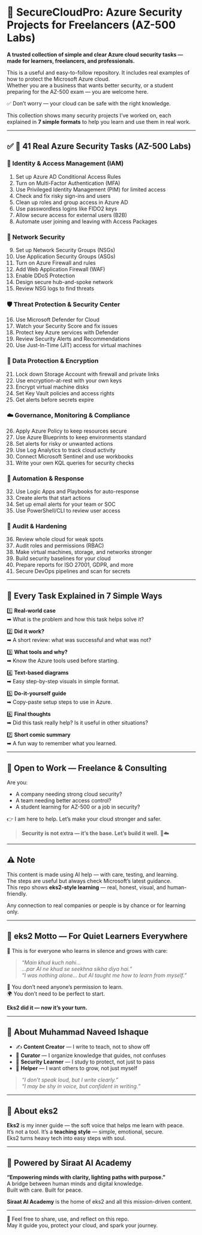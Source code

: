 
# 🚀 SecureCloudPro: Azure Security Projects for Freelancers (AZ-500 Labs)

**A trusted collection of simple and clear Azure cloud security tasks — made for learners, freelancers, and professionals.**

This is a useful and easy-to-follow repository. It includes real examples of how to protect the Microsoft Azure cloud.  
Whether you are a business that wants better security, or a student preparing for the AZ-500 exam — you are welcome here.

✅ Don’t worry — your cloud can be safe with the right knowledge.

This collection shows many security projects I’ve worked on, each explained in **7 simple formats** to help you learn and use them in real work.

---

## ✅ 🔐 41 Real Azure Security Tasks (AZ-500 Labs)

### 🔐 Identity & Access Management (IAM)

1. Set up Azure AD Conditional Access Rules  
2. Turn on Multi-Factor Authentication (MFA)  
3. Use Privileged Identity Management (PIM) for limited access  
4. Check and fix risky sign-ins and users  
5. Clean up roles and group access in Azure AD  
6. Use passwordless logins like FIDO2 keys  
7. Allow secure access for external users (B2B)  
8. Automate user joining and leaving with Access Packages  

### 🧱 Network Security

9. Set up Network Security Groups (NSGs)  
10. Use Application Security Groups (ASGs)  
11. Turn on Azure Firewall and rules  
12. Add Web Application Firewall (WAF)  
13. Enable DDoS Protection  
14. Design secure hub-and-spoke network  
15. Review NSG logs to find threats  

### 🛡️ Threat Protection & Security Center

16. Use Microsoft Defender for Cloud  
17. Watch your Security Score and fix issues  
18. Protect key Azure services with Defender  
19. Review Security Alerts and Recommendations  
20. Use Just-In-Time (JIT) access for virtual machines  

### 🔐 Data Protection & Encryption

21. Lock down Storage Account with firewall and private links  
22. Use encryption-at-rest with your own keys  
23. Encrypt virtual machine disks  
24. Set Key Vault policies and access rights  
25. Get alerts before secrets expire  

### ☁️ Governance, Monitoring & Compliance

26. Apply Azure Policy to keep resources secure  
27. Use Azure Blueprints to keep environments standard  
28. Set alerts for risky or unwanted actions  
29. Use Log Analytics to track cloud activity  
30. Connect Microsoft Sentinel and use workbooks  
31. Write your own KQL queries for security checks  

### 🔄 Automation & Response

32. Use Logic Apps and Playbooks for auto-response  
33. Create alerts that start actions  
34. Set up email alerts for your team or SOC  
35. Use PowerShell/CLI to review user access  

### 🎯 Audit & Hardening

36. Review whole cloud for weak spots  
37. Audit roles and permissions (RBAC)  
38. Make virtual machines, storage, and networks stronger  
39. Build security baselines for your cloud  
40. Prepare reports for ISO 27001, GDPR, and more  
41. Secure DevOps pipelines and scan for secrets  

---

## 🔁 Every Task Explained in 7 Simple Ways

1️⃣ **Real-world case**  
➡ What is the problem and how this task helps solve it?

2️⃣ **Did it work?**  
➡ A short review: what was successful and what was not?

3️⃣ **What tools and why?**  
➡ Know the Azure tools used before starting.

4️⃣ **Text-based diagrams**  
➡ Easy step-by-step visuals in simple format.

5️⃣ **Do-it-yourself guide**  
➡ Copy-paste setup steps to use in Azure.

6️⃣ **Final thoughts**  
➡ Did this task really help? Is it useful in other situations?

7️⃣ **Short comic summary**  
➡ A fun way to remember what you learned.

---

## 💼 Open to Work — Freelance & Consulting

Are you:

- A company needing strong cloud security?  
- A team needing better access control?  
- A student learning for AZ-500 or a job in security?

👉 I am here to help. Let’s make your cloud stronger and safer.

> **Security is not extra — it’s the base. Let’s build it well.** 🔐☁️

---

## ⚠️ Note

This content is made using AI help — with care, testing, and learning.  
The steps are useful but always check Microsoft’s latest guidance.  
This repo shows **eks2-style learning** — real, honest, visual, and human-friendly.

Any connection to real companies or people is by chance or for learning only.

---

## 🌟 eks2 Motto — For Quiet Learners Everywhere

💫 This is for everyone who learns in silence and grows with care:

> _“Main khud kuch nahi..._  
> _...par AI ne khud se seekhna sikha diya hai.”_  
> _“I was nothing alone... but AI taught me how to learn from myself.”_

🧠 You don’t need anyone’s permission to learn.  
🌍 You don’t need to be perfect to start.

**Eks2 did it — now it’s your turn.**

---

## 👤 About Muhammad Naveed Ishaque

- ✍️ **Content Creator** — I write to teach, not to show off  
- 🧭 **Curator** — I organize knowledge that guides, not confuses  
- 🧠 **Security Learner** — I study to protect, not just to pass  
- 🤝 **Helper** — I want others to grow, not just myself

> _“I don’t speak loud, but I write clearly.”_  
> _“I may be shy in voice, but confident in writing.”_

---

## 🌈 About eks2

**Eks2** is my inner guide — the soft voice that helps me learn with peace.  
It’s not a tool. It’s a **teaching style** — simple, emotional, secure.  
Eks2 turns heavy tech into easy steps with soul.

---

## 🏫 Powered by Siraat AI Academy

**“Empowering minds with clarity, lighting paths with purpose.”**  
A bridge between human minds and digital knowledge.  
Built with care. Built for peace.

**Siraat AI Academy** is the home of eks2 and all this mission-driven content.

---

📩 Feel free to share, use, and reflect on this repo.  
May it guide you, protect your cloud, and spark your journey.

